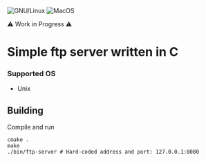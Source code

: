 ![GNU/Linux](https://github.com/michaelskyf/ftp/actions/workflows/linux.yml/badge.svg)
![MacOS](https://github.com/michaelskyf/ftp/actions/workflows/macos.yml/badge.svg)
<!-- ![Windows](https://github.com/michaelskyf/ftp/actions/workflows/windows.yml/badge.svg) -->

⚠️ Work in Progress ⚠️<br>

# Simple ftp server written in C

### Supported OS
- Unix

## Building
Compile and run
```
cmake .
make
./bin/ftp-server # Hard-coded address and port: 127.0.0.1:8080
```
